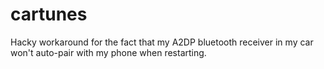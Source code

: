 cartunes
========

Hacky workaround for the fact that my A2DP bluetooth receiver in my car won't auto-pair with my phone when restarting.